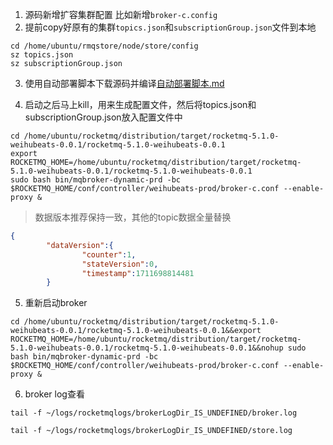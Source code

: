 1. 源码新增扩容集群配置 比如新增`broker-c.config`
2. 提前copy好原有的集群`topics.json`和`subscriptionGroup.json`文件到本地
```shell
cd /home/ubuntu/rmqstore/node/store/config
sz topics.json
sz subscriptionGroup.json
```
3. 使用自动部署脚本下载源码并编译[自动部署脚本.md](%E8%87%AA%E5%8A%A8%E9%83%A8%E7%BD%B2%E8%84%9A%E6%9C%AC.md)

4. 启动之后马上kill，用来生成配置文件，然后将topics.json和subscriptionGroup.json放入配置文件中
```shell
cd /home/ubuntu/rocketmq/distribution/target/rocketmq-5.1.0-weihubeats-0.0.1/rocketmq-5.1.0-weihubeats-0.0.1
export ROCKETMQ_HOME=/home/ubuntu/rocketmq/distribution/target/rocketmq-5.1.0-weihubeats-0.0.1/rocketmq-5.1.0-weihubeats-0.0.1
sudo bash bin/mqbroker-dynamic-prd -bc $ROCKETMQ_HOME/conf/controller/weihubeats-prod/broker-c.conf --enable-proxy &
```

>  数据版本推荐保持一致，其他的topic数据全量替换
```json
{
        "dataVersion":{
                "counter":1,
                "stateVersion":0,
                "timestamp":1711698814481
        }
```
5. 重新启动broker
```shell
cd /home/ubuntu/rocketmq/distribution/target/rocketmq-5.1.0-weihubeats-0.0.1/rocketmq-5.1.0-weihubeats-0.0.1&&export ROCKETMQ_HOME=/home/ubuntu/rocketmq/distribution/target/rocketmq-5.1.0-weihubeats-0.0.1/rocketmq-5.1.0-weihubeats-0.0.1&&nohup sudo bash bin/mqbroker-dynamic-prd -bc $ROCKETMQ_HOME/conf/controller/weihubeats-prod/broker-c.conf --enable-proxy &
```

6. broker log查看
```shell
tail -f ~/logs/rocketmqlogs/brokerLogDir_IS_UNDEFINED/broker.log

tail -f ~/logs/rocketmqlogs/brokerLogDir_IS_UNDEFINED/store.log
```